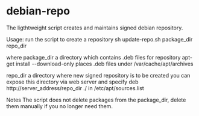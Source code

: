 # debian-repo

The ligthtweight script creates and maintains signed debian repository.

Usage: run the script to create a repository
  sh update-repo.sh package_dir repo_dir

where
  package_dir  a directory which contains .deb files for repository
               apt-get install --download-only places .deb files under
               /var/cache/apt/archives

  repo_dir     a directory where new signed repository is to be created
               you can expose this directory via web server and
               specify deb http://server_address/repo_dir ./ in
               /etc/apt/sources.list

Notes
  The script does not delete packages from the package_dir, delete them
  manually if you no longer need them.
